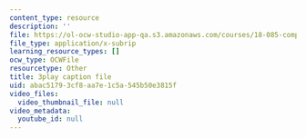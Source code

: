```yaml
---
content_type: resource
description: ''
file: https://ol-ocw-studio-app-qa.s3.amazonaws.com/courses/18-085-computational-science-and-engineering-i-fall-2008/abac51793cf8aa7e1c5a545b50e3815f_Kv7eOsMVx6E.srt
file_type: application/x-subrip
learning_resource_types: []
ocw_type: OCWFile
resourcetype: Other
title: 3play caption file
uid: abac5179-3cf8-aa7e-1c5a-545b50e3815f
video_files:
  video_thumbnail_file: null
video_metadata:
  youtube_id: null
---
```

